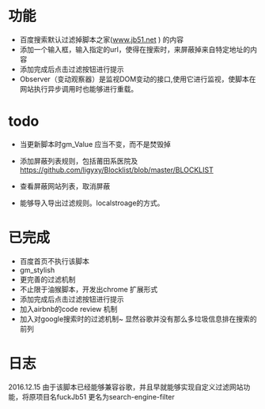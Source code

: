 # 功能

- 百度搜索默认过滤掉脚本之家(www.jb51.net ) 的内容
- 添加一个输入框，输入指定的url，使得在搜索时，来屏蔽掉来自特定地址的内容
- 添加完成后点击过滤按钮进行提示
- Observer（变动观察器）是监视DOM变动的接口,使用它进行监视，使脚本在网站执行异步调用时也能够进行重载。

# todo

- 当更新脚本时gm_Value 应当不变，而不是焚毁掉
- 添加屏蔽列表规则，包括莆田系医院及
https://github.com/ligyxy/Blocklist/blob/master/BLOCKLIST

- 查看屏蔽网站列表，取消屏蔽
- 能够导入导出过滤规则。localstroage的方式。



# 已完成

- 百度首页不执行该脚本
- gm_stylish 
- 更完善的过滤机制
- 不止限于油猴脚本，开发出chrome 扩展形式
- 添加完成后点击过滤按钮进行提示 
- 加入airbnb的code review 机制
- 加入对google搜索时的过滤机制~  显然谷歌并没有那么多垃圾信息排在搜索的前列

# 日志

2016.12.15 由于该脚本已经能够兼容谷歌，并且早就能够实现自定义过滤网站功能，将原项目名fuckJb51 更名为search-engine-filter